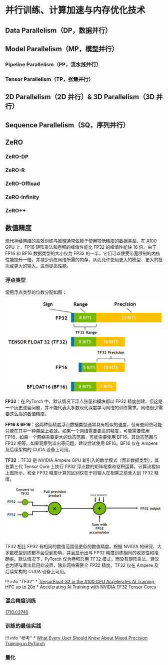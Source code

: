 # 并行训练、计算加速与内存优化技术

## Data Parallelism（DP，数据并行）

## Model Parallelism（MP，模型并行）

### Pipeline Parallelism（PP，流水线并行）

### Tensor Parallelism（TP，张量并行）

## 2D Parallelism（2D 并行）& 3D Parallelism（3D 并行）

## Sequence Parallelism（SQ，序列并行）

## ZeRO

### ZeRO-DP

### ZeRO-R

### ZeRO-Offload

### ZeRO-Infinity

### ZeRO++

## 数值精度

现代神经网络的高效训练与推理通常依赖于使用较低精度的数据类型。在 A100 GPU 上，FP16 矩阵乘法和卷积的峰值性能比 FP32 的峰值性能快 16 倍。由于 FP16 和 BF16 数据类型的大小仅为 FP32 的一半，它们可以使受带宽限制的内核性能提升一倍，并减少训练网络所需的内存，从而允许使用更大的模型、更大的批次或更大的输入，进而提高性能。

### 浮点类型

常用浮点类型的位数分配如图：

![](../../assets/ml/dl/common-techniques/precisions.png)

**FP32**：在 PyTorch 中，默认情况下浮点张量和模块都以 FP32 精度创建，但这是一个历史遗留问题，并不能代表大多数现代深度学习网络的训练需求。网络很少需要这么高的数值精度。

**FP16 & BF16**：这两种低精度浮点数据类型通常具有相似的速度，但有些网络可能只能在其中一种类型上收敛。如果一个网络需要更高的精度，可能需要使用 FP16，如果一个网络需要更大的动态范围，可能需要使用 BF16，其动态范围与 FP32 相等。如果观察到溢出等问题，建议尝试使用 BF16。BF16 仅在 Ampere 及后续架构的 CUDA 设备上可用。

**TF32**：TF32 是 NVIDIA Ampere GPU 新引入的数学模式（而非数据类型），其在第三代 Tensor Core 上执行 FP32 浮点数的矩阵相乘和卷积运算。计算流程如上图所示，和全 FP32 精度计算的区别仅在于将输入在相乘之前舍入到 TF32 精度。

![](../../assets/ml/dl/common-techniques/tf32.png)

TF32 相比 FP32 有相同的数值范围但更低的数值精度。根据 NVIDIA 的研究，大多数模型训练都不会受到影响，并且显示出与 FP32 精度训练相同的收敛性和准确率。默认情况下，PyTorch 仅为卷积启用 TF32 模式，而没有矩阵乘法。建议也为矩阵乘法启用此设置，除非网络需要全 FP32 精度。TF32 仅在 Ampere 及后续架构的 CUDA 设备上可用。

!!! info "TF32"
    * [TensorFloat-32 in the A100 GPU Accelerates AI Training, HPC up to 20x](https://blogs.nvidia.com/blog/2020/05/14/tensorfloat-32-precision-format/)
    * [Accelerating AI Training with NVIDIA TF32 Tensor Cores](https://developer.nvidia.com/blog/accelerating-ai-training-with-tf32-tensor-cores/)

### 混合精度训练

[1710.03740](https://arxiv.org/abs/1710.03740)

### 训练的最佳实践

!!! info "参考"
    * [What Every User Should Know About Mixed Precision Training in PyTorch](https://pytorch.org/blog/what-every-user-should-know-about-mixed-precision-training-in-pytorch/)

### 量化

